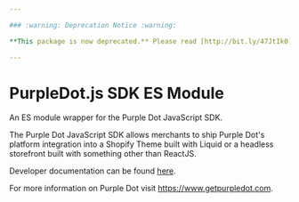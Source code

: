 ```yaml
---

### :warning: Deprecation Notice :warning:

**This package is now deprecated.** Please read [http://bit.ly/47JtIk0](http://bit.ly/47JtIk0) to learn how to integrate Purple Dot into your Shopify storefront.

---
```


# PurpleDot.js SDK ES Module

An ES module wrapper for the Purple Dot JavaScript SDK.

The Purple Dot JavaScript SDK allows merchants to ship Purple Dot's platform integration into a Shopify Theme built with Liquid or a headless storefront built with something other than ReactJS.

Developer documentation can be found [here](https://docs.getpurpledot.com/docs/platform-integration-references/javascript-sdk).

For more information on Purple Dot visit <https://www.getpurpledot.com>.
